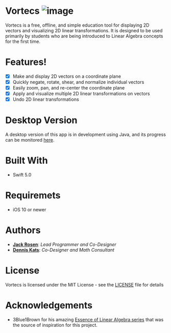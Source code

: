 # Vortecs ![image](https://user-images.githubusercontent.com/3473945/56632298-23175480-6627-11e9-8cb3-28e8b02294fd.png)

Vortecs is a free, offline, and simple education tool for displaying 2D vectors and visualizing 2D linear transformations. It is designed to be used primarily by students who are being introduced to Linear Algebra concepts for the first time.

# Features!
  - [x] Make and display 2D vectors on a coordinate plane
  - [x] Quickly negate, rotate, shear, and normalize individual vectors
  - [x] Easily zoom, pan, and re-center the coordinate plane
  - [x] Apply and visualize multiple 2D linear transformations on vectors
  - [x] Undo 2D linear transformations
 
# Desktop Version
A desktop version of this app is in development using Java, and its progress can be monitored [here](https://github.com/denk0403/Grapher-2.0).

# Built With
- Swift 5.0

# Requiremets 
- iOS 10 or newer

# Authors
- [**Jack Rosen**](https://github.com/jrosen081): *Lead Programmer and Co-Designer*
- [**Dennis Kats**](https://github.com/denk0403): *Co-Designer and Math Consultant*

# License
Vortecs is licensed under the MIT License - see the [LICENSE](https://raw.githubusercontent.com/jrosen081/Vector/master/LICENSE) file for details

# Acknowledgements
- 3Blue1Brown for his amazing [Essence of Linear Algebra series](https://www.youtube.com/watch?v=fNk_zzaMoSs&list=PLZHQObOWTQDPD3MizzM2xVFitgF8hE_ab) that was the source of inspiration for this project.



